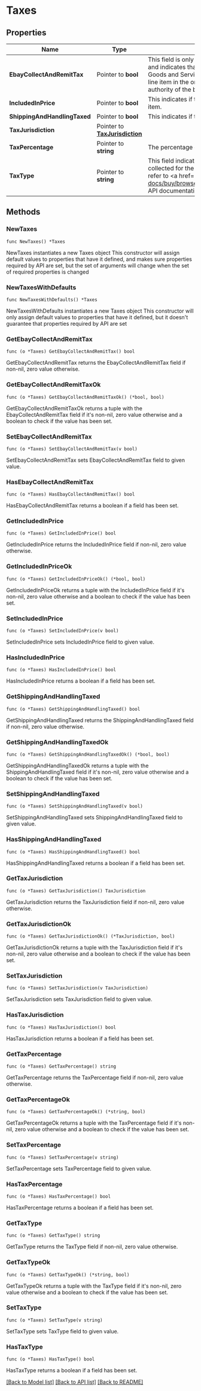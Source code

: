 # Taxes

## Properties

Name | Type | Description | Notes
------------ | ------------- | ------------- | -------------
**EbayCollectAndRemitTax** | Pointer to **bool** | This field is only returned if &lt;code&gt;true&lt;/code&gt;, and indicates that eBay will collect tax (sales tax, Goods and Services tax, or VAT) for at least one line item in the order, and remit the tax to the taxing authority of the buyer&#39;s residence.  | [optional] 
**IncludedInPrice** | Pointer to **bool** | This indicates if tax was applied for the cost of the item. | [optional] 
**ShippingAndHandlingTaxed** | Pointer to **bool** | This indicates if tax is applied for the shipping cost. | [optional] 
**TaxJurisdiction** | Pointer to [**TaxJurisdiction**](TaxJurisdiction.md) |  | [optional] 
**TaxPercentage** | Pointer to **string** | The percentage of tax. | [optional] 
**TaxType** | Pointer to **string** | This field indicates the type of tax that may be collected for the item. For implementation help, refer to &lt;a href&#x3D;&#39;https://developer.ebay.com/api-docs/buy/browse/types/gct:TaxType&#39;&gt;eBay API documentation&lt;/a&gt; | [optional] 

## Methods

### NewTaxes

`func NewTaxes() *Taxes`

NewTaxes instantiates a new Taxes object
This constructor will assign default values to properties that have it defined,
and makes sure properties required by API are set, but the set of arguments
will change when the set of required properties is changed

### NewTaxesWithDefaults

`func NewTaxesWithDefaults() *Taxes`

NewTaxesWithDefaults instantiates a new Taxes object
This constructor will only assign default values to properties that have it defined,
but it doesn't guarantee that properties required by API are set

### GetEbayCollectAndRemitTax

`func (o *Taxes) GetEbayCollectAndRemitTax() bool`

GetEbayCollectAndRemitTax returns the EbayCollectAndRemitTax field if non-nil, zero value otherwise.

### GetEbayCollectAndRemitTaxOk

`func (o *Taxes) GetEbayCollectAndRemitTaxOk() (*bool, bool)`

GetEbayCollectAndRemitTaxOk returns a tuple with the EbayCollectAndRemitTax field if it's non-nil, zero value otherwise
and a boolean to check if the value has been set.

### SetEbayCollectAndRemitTax

`func (o *Taxes) SetEbayCollectAndRemitTax(v bool)`

SetEbayCollectAndRemitTax sets EbayCollectAndRemitTax field to given value.

### HasEbayCollectAndRemitTax

`func (o *Taxes) HasEbayCollectAndRemitTax() bool`

HasEbayCollectAndRemitTax returns a boolean if a field has been set.

### GetIncludedInPrice

`func (o *Taxes) GetIncludedInPrice() bool`

GetIncludedInPrice returns the IncludedInPrice field if non-nil, zero value otherwise.

### GetIncludedInPriceOk

`func (o *Taxes) GetIncludedInPriceOk() (*bool, bool)`

GetIncludedInPriceOk returns a tuple with the IncludedInPrice field if it's non-nil, zero value otherwise
and a boolean to check if the value has been set.

### SetIncludedInPrice

`func (o *Taxes) SetIncludedInPrice(v bool)`

SetIncludedInPrice sets IncludedInPrice field to given value.

### HasIncludedInPrice

`func (o *Taxes) HasIncludedInPrice() bool`

HasIncludedInPrice returns a boolean if a field has been set.

### GetShippingAndHandlingTaxed

`func (o *Taxes) GetShippingAndHandlingTaxed() bool`

GetShippingAndHandlingTaxed returns the ShippingAndHandlingTaxed field if non-nil, zero value otherwise.

### GetShippingAndHandlingTaxedOk

`func (o *Taxes) GetShippingAndHandlingTaxedOk() (*bool, bool)`

GetShippingAndHandlingTaxedOk returns a tuple with the ShippingAndHandlingTaxed field if it's non-nil, zero value otherwise
and a boolean to check if the value has been set.

### SetShippingAndHandlingTaxed

`func (o *Taxes) SetShippingAndHandlingTaxed(v bool)`

SetShippingAndHandlingTaxed sets ShippingAndHandlingTaxed field to given value.

### HasShippingAndHandlingTaxed

`func (o *Taxes) HasShippingAndHandlingTaxed() bool`

HasShippingAndHandlingTaxed returns a boolean if a field has been set.

### GetTaxJurisdiction

`func (o *Taxes) GetTaxJurisdiction() TaxJurisdiction`

GetTaxJurisdiction returns the TaxJurisdiction field if non-nil, zero value otherwise.

### GetTaxJurisdictionOk

`func (o *Taxes) GetTaxJurisdictionOk() (*TaxJurisdiction, bool)`

GetTaxJurisdictionOk returns a tuple with the TaxJurisdiction field if it's non-nil, zero value otherwise
and a boolean to check if the value has been set.

### SetTaxJurisdiction

`func (o *Taxes) SetTaxJurisdiction(v TaxJurisdiction)`

SetTaxJurisdiction sets TaxJurisdiction field to given value.

### HasTaxJurisdiction

`func (o *Taxes) HasTaxJurisdiction() bool`

HasTaxJurisdiction returns a boolean if a field has been set.

### GetTaxPercentage

`func (o *Taxes) GetTaxPercentage() string`

GetTaxPercentage returns the TaxPercentage field if non-nil, zero value otherwise.

### GetTaxPercentageOk

`func (o *Taxes) GetTaxPercentageOk() (*string, bool)`

GetTaxPercentageOk returns a tuple with the TaxPercentage field if it's non-nil, zero value otherwise
and a boolean to check if the value has been set.

### SetTaxPercentage

`func (o *Taxes) SetTaxPercentage(v string)`

SetTaxPercentage sets TaxPercentage field to given value.

### HasTaxPercentage

`func (o *Taxes) HasTaxPercentage() bool`

HasTaxPercentage returns a boolean if a field has been set.

### GetTaxType

`func (o *Taxes) GetTaxType() string`

GetTaxType returns the TaxType field if non-nil, zero value otherwise.

### GetTaxTypeOk

`func (o *Taxes) GetTaxTypeOk() (*string, bool)`

GetTaxTypeOk returns a tuple with the TaxType field if it's non-nil, zero value otherwise
and a boolean to check if the value has been set.

### SetTaxType

`func (o *Taxes) SetTaxType(v string)`

SetTaxType sets TaxType field to given value.

### HasTaxType

`func (o *Taxes) HasTaxType() bool`

HasTaxType returns a boolean if a field has been set.


[[Back to Model list]](../README.md#documentation-for-models) [[Back to API list]](../README.md#documentation-for-api-endpoints) [[Back to README]](../README.md)



